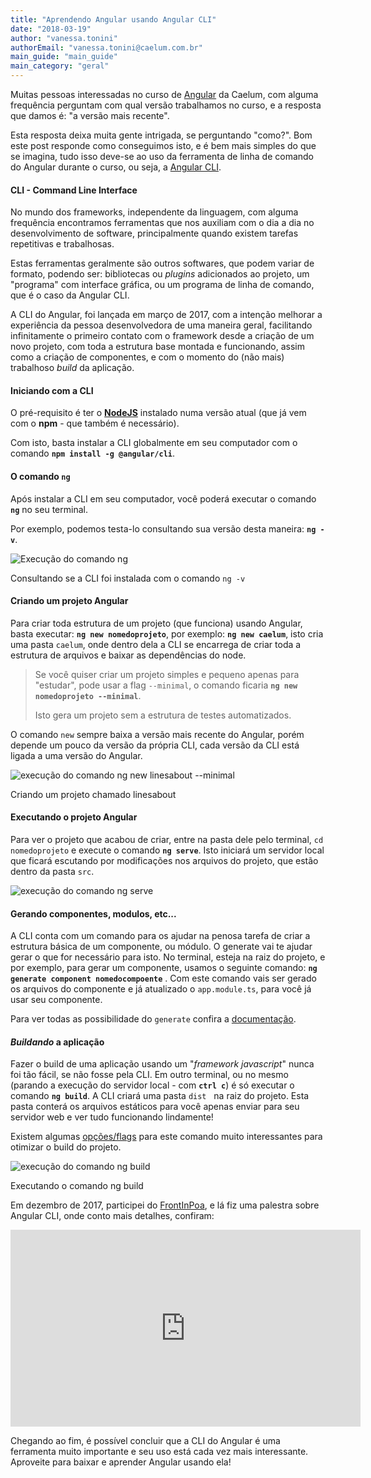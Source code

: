 ```yaml
---
title: "Aprendendo Angular usando Angular CLI"
date: "2018-03-19"
author: "vanessa.tonini"
authorEmail: "vanessa.tonini@caelum.com.br"
main_guide: "main_guide"
main_category: "geral"
---
```


Muitas pessoas interessadas no curso de [Angular](https://www.caelum.com.br/curso-angular) da Caelum, com alguma frequência perguntam com qual versão trabalhamos no curso, e a resposta que damos é: "a versão mais recente".

Esta resposta deixa muita gente intrigada, se perguntando "como?". Bom este post responde como conseguimos isto, e é bem mais simples do que se imagina, tudo isso deve-se ao uso da ferramenta de linha de comando do Angular durante o curso, ou seja, a [Angular CLI](https://cli.angular.io/).

#### CLI - Command Line Interface

No mundo dos frameworks, independente da linguagem, com alguma frequência encontramos ferramentas que nos auxiliam com o dia a dia no desenvolvimento de software, principalmente quando existem tarefas repetitivas e trabalhosas.

Estas ferramentas geralmente são outros softwares, que podem variar de formato, podendo ser: bibliotecas ou _plugins_ adicionados ao projeto, um "programa" com interface gráfica, ou um programa de linha de comando, que é o caso da Angular CLI.

A CLI do Angular, foi lançada em março de 2017, com a intenção melhorar a experiência da pessoa desenvolvedora de uma maneira geral, facilitando infinitamente o primeiro contato com o framework desde a criação de um novo projeto, com toda a estrutura base montada e funcionando, assim como a criação de componentes, e com o momento do (não mais) trabalhoso _build_ da aplicação.

#### Iniciando com a CLI

O pré-requisito é ter o **[NodeJS](https://nodejs.org)** instalado numa versão atual (que já vem com o **npm** - que também é necessário).

Com isto, basta instalar a CLI globalmente em seu computador com o comando **`npm install -g @angular/cli`**.

#### O comando `ng`

Após instalar a CLI em seu computador, você poderá executar o comando **`ng`** no seu terminal.

Por exemplo, podemos testa-lo consultando sua versão desta maneira: **`ng -v`**.  

![Execução do comando ng](https://blog.caelum.com.br/wp-content/uploads/2018/03/ng-v.png)

Consultando se a CLI foi instalada com o comando `ng -v`

#### Criando um projeto Angular

Para criar toda estrutura de um projeto (que funciona) usando Angular, basta executar: **`ng new nomedoprojeto`**, por exemplo: **`ng new caelum`**, isto cria uma pasta `caelum`, onde dentro dela a CLI se encarrega de criar toda a estrutura de arquivos e baixar as dependências do node.

> Se você quiser criar um projeto simples e pequeno apenas para "estudar", pode usar a flag `--minimal`, o comando ficaria **`ng new nomedoprojeto --minimal`**.
> 
> Isto gera um projeto sem a estrutura de testes automatizados.

O comando `new` sempre baixa a versão mais recente do Angular, porém depende um pouco da versão da própria CLI, cada versão da CLI está ligada a uma versão do Angular.  

![execução do comando ng new linesabout --minimal](https://blog.caelum.com.br/wp-content/uploads/2018/02/ngnew-min.gif)

Criando um projeto chamado linesabout

#### Executando o projeto Angular

Para ver o projeto que acabou de criar, entre na pasta dele pelo terminal, `cd nomedoprojeto` e execute o comando **`ng serve`**. Isto iniciará um servidor local que ficará escutando por modificações nos arquivos do projeto, que estão dentro da pasta `src`.  

![execução do comando ng serve](https://blog.caelum.com.br/wp-content/uploads/2018/03/ngserve.gif)

#### Gerando componentes, modulos, etc...

A CLI conta com um comando para os ajudar na penosa tarefa de criar a estrutura básica de um componente, ou módulo. O generate vai te ajudar gerar o que for necessário para isto. No terminal, esteja na raiz do projeto, e por exemplo, para gerar um componente, usamos o seguinte comando: **`ng generate component nomedocompoente`** . Com este comando vais ser gerado os arquivos do componente e já atualizado o `app.module.ts`, para você já usar seu componente.

Para ver todas as possibilidade do `generate` confira a [documentação](https://github.com/angular/angular-cli/wiki/generate).

#### _Buildando_ a aplicação

Fazer o build de uma aplicação usando um "_framework javascript_" nunca foi tão fácil, se não fosse pela CLI. Em outro terminal, ou no mesmo (parando a execução do servidor local - com **`ctrl c`**) é só executar o comando **`ng build`**. A CLI criará uma pasta `dist`   na raiz do projeto. Esta pasta conterá os arquivos estáticos para você apenas enviar para seu servidor web e ver tudo funcionando lindamente!

Existem algumas [opções/flags](https://github.com/angular/angular-cli/wiki/build) para este comando muito interessantes para otimizar o build do projeto.  

![execução do comando ng build](https://blog.caelum.com.br/wp-content/uploads/2018/02/ng-build.gif)

Executando o comando ng build

Em dezembro de 2017, participei do [FrontInPoa](http://frontin.poa.br/2017/), e lá fiz uma palestra sobre Angular CLI, onde conto mais detalhes, confiram:

<iframe style="display: block; margin: 0 auto;" src="https://www.youtube.com/embed/03-LYh7FQUw" width="560" height="315" frameborder="0" allowfullscreen="allowfullscreen"></iframe>

Chegando ao fim, é possível concluir que a CLI do Angular é uma ferramenta muito importante e seu uso está cada vez mais interessante. Aproveite para baixar e aprender Angular usando ela!

